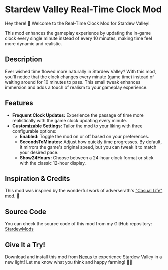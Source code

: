 # Stardew Valley Real-Time Clock Mod

Hey there! 🌟 Welcome to the Real-Time Clock Mod for Stardew Valley!

This mod enhances the gameplay experience by updating the in-game clock every single minute instead of every 10 minutes, making time feel more dynamic and realistic.

## Description

Ever wished time flowed more naturally in Stardew Valley? With this mod, you'll notice that the clock changes every minute (game time) instead of waiting around for 10 minutes to pass. This small tweak enhances immersion and adds a touch of realism to your gameplay experience.

## Features

- **Frequent Clock Updates:** Experience the passage of time more realistically with the game clock updating every minute.
- **Customizable Settings:** Tailor the mod to your liking with three configurable options:
  - **Enabled:** Toggle the mod on or off based on your preferences.
  - **SecondsToMinutes:** Adjust how quickly time progresses. By default, it mirrors the game's original speed, but you can tweak it to match your desired pace.
  - **Show24Hours:** Choose between a 24-hour clock format or stick with the classic 12-hour display.

## Inspiration & Credits

This mod was inspired by the wonderful work of adverserath's ["Casual Life" mod](https://www.nexusmods.com/stardewvalley/mods/6011). 🌱

## Source Code

You can check the source code of this mod from my GitHub repository: [StardewMods](https://github.com/thimadera/StardewMods)

## Give It a Try!

Download and install this mod from [Nexus](https://www.nexusmods.com/stardewvalley/mods/21726) to experience Stardew Valley in a new light! Let me know what you think and happy farming! 🌾🐓
